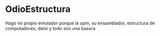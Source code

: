 # OdioEstructura
Hago mi propio emulador porque la upm, su ensamblador, estructura de computadores, datsi y todo son una basura

